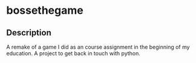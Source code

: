 # bossethegame
## Description
A remake of a game I did as an course assignment in the beginning of my education. A project to get back in touch with python.
